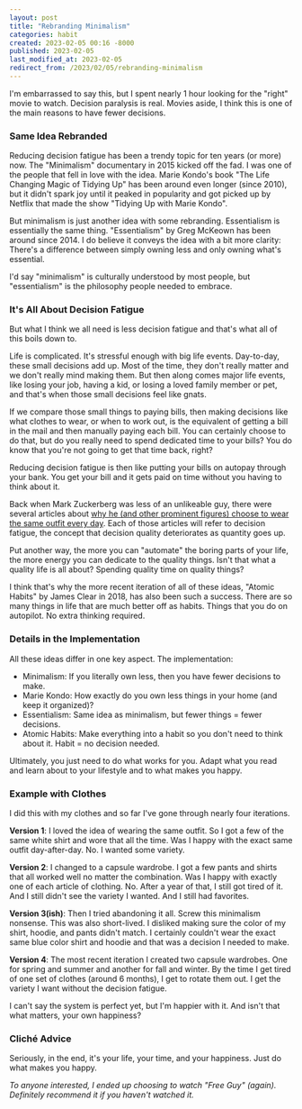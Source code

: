 ```yaml
---
layout: post
title: "Rebranding Minimalism"
categories: habit
created: 2023-02-05 00:16 -8000
published: 2023-02-05
last_modified_at: 2023-02-05
redirect_from: /2023/02/05/rebranding-minimalism
---
```

I'm embarrassed to say this, but I spent nearly 1 hour looking for the "right" movie to watch. Decision paralysis is real. Movies aside, I think this is one of the main reasons to have fewer decisions.

### Same Idea Rebranded

Reducing decision fatigue has been a trendy topic for ten years (or more) now. The "Minimalism" documentary in 2015 kicked off the fad. I was one of the people that fell in love with the idea. Marie Kondo's book "The Life Changing Magic of Tidying Up" has been around even longer (since 2010), but it didn't spark joy until it peaked in popularity and got picked up by Netflix that made the show "Tidying Up with Marie Kondo".

But minimalism is just another idea with some rebranding. Essentialism is essentially the same thing. "Essentialism" by Greg McKeown has been around since 2014. I do believe it conveys the idea with a bit more clarity: There's a difference between simply owning less and only owning what's essential.

I'd say "minimalism" is culturally understood by most people, but "essentialism" is the philosophy people needed to embrace.

### It's All About Decision Fatigue

But what I think we all need is less decision fatigue and that's what all of this boils down to.

Life is complicated. It's stressful enough with big life events. Day-to-day, these small decisions add up. Most of the time, they don't really matter and we don't really mind making them. But then along comes major life events, like losing your job, having a kid, or losing a loved family member or pet, and that's when those small decisions feel like gnats.

If we compare those small things to paying bills, then making decisions like what clothes to wear, or when to work out, is the equivalent of getting a bill in the mail and then manually paying each bill. You can certainly choose to do that, but do you really need to spend dedicated time to your bills? You do know that you're not going to get that time back, right?

Reducing decision fatigue is then like putting your bills on autopay through your bank. You get your bill and it gets paid on time without you having to think about it.

Back when Mark Zuckerberg was less of an unlikeable guy, there were several articles about [why he (and other prominent figures) choose to wear the same outfit every day](https://www.businessinsider.com/barack-obama-mark-zuckerberg-wear-the-same-outfit-2015-4). Each of those articles will refer to decision fatigue, the concept that decision quality deteriorates as quantity goes up.

Put another way, the more you can "automate" the boring parts of your life, the more energy you can dedicate to the quality things. Isn't that what a quality life is all about? Spending quality time on quality things?

I think that's why the more recent iteration of all of these ideas, "Atomic Habits" by James Clear in 2018, has also been such a success. There are so many things in life that are much better off as habits. Things that you do on autopilot. No extra thinking required.

### Details in the Implementation

All these ideas differ in one key aspect. The implementation:

* Minimalism: If you literally own less, then you have fewer decisions to make.
* Marie Kondo: How exactly do you own less things in your home (and keep it organized)?
* Essentialism: Same idea as minimalism, but fewer things = fewer decisions.
* Atomic Habits: Make everything into a habit so you don't need to think about it. Habit = no decision needed.

Ultimately, you just need to do what works for you. Adapt what you read and learn about to your lifestyle and to what makes you happy.

### Example with Clothes

I did this with my clothes and so far I've gone through nearly four iterations.

**Version 1**: I loved the idea of wearing the same outfit. So I got a few of the same white shirt and wore that all the time. Was I happy with the exact same outfit day-after-day. No. I wanted some variety.

**Version 2**: I changed to a capsule wardrobe. I got a few pants and shirts that all worked well no matter the combination. Was I happy with exactly one of each article of clothing. No. After a year of that, I still got tired of it. And I still didn't see the variety I wanted. And I still had favorites.

**Version 3(ish)**: Then I tried abandoning it all. Screw this minimalism nonsense. This was also short-lived. I disliked making sure the color of my shirt, hoodie, and pants didn't match. I certainly couldn't wear the exact same blue color shirt and hoodie and that was a decision I needed to make.

**Version 4**: The most recent iteration I created two capsule wardrobes. One for spring and summer and another for fall and winter. By the time I get tired of one set of clothes (around 6 months), I get to rotate them out. I get the variety I want without the decision fatigue.

I can't say the system is perfect yet, but I'm happier with it. And isn't that what matters, your own happiness?

### Cliché Advice

Seriously, in the end, it's your life, your time, and your happiness. Just do what makes you happy.

*To anyone interested, I ended up choosing to watch "Free Guy" (again). Definitely recommend it if you haven't watched it.*
